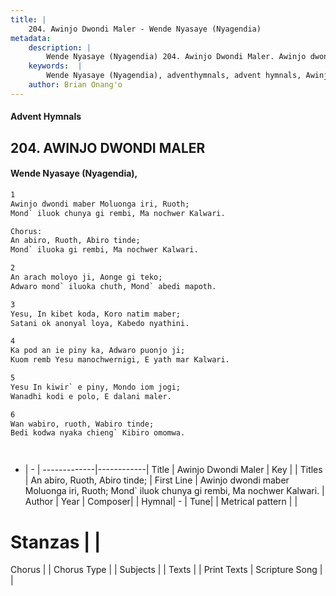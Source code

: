 ```yaml
---
title: |
    204. Awinjo Dwondi Maler - Wende Nyasaye (Nyagendia)
metadata:
    description: |
        Wende Nyasaye (Nyagendia) 204. Awinjo Dwondi Maler. Awinjo dwondi maber Moluonga iri, Ruoth; Mond` iluok chunya gi rembi, Ma nochwer Kalwari.  Chorus: An abiro, Ruoth, Abiro tinde; Mond` iluoka gi rembi, Ma nochwer Kalwari.  
    keywords:  |
        Wende Nyasaye (Nyagendia), adventhymnals, advent hymnals, Awinjo Dwondi Maler, Awinjo dwondi maber Moluonga iri, Ruoth; Mond` iluok chunya gi rembi, Ma nochwer Kalwari.. An abiro, Ruoth, Abiro tinde;
    author: Brian Onang'o
---
```


#### Advent Hymnals
## 204. AWINJO DWONDI MALER
####  Wende Nyasaye (Nyagendia),

```txt
1
Awinjo dwondi maber Moluonga iri, Ruoth;
Mond` iluok chunya gi rembi, Ma nochwer Kalwari.

Chorus:
An abiro, Ruoth, Abiro tinde;
Mond` iluoka gi rembi, Ma nochwer Kalwari.

2
An arach moloyo ji, Aonge gi teko;
Adwaro mond` iluoka chuth, Mond` abedi mapoth.

3
Yesu, In kibet koda, Koro natim maber;
Satani ok anonyal loya, Kabedo nyathini.

4
Ka pod an ie piny ka, Adwaro puonjo ji;
Kuom remb Yesu manochwernigi, E yath mar Kalwari.

5
Yesu In kiwir` e piny, Mondo iom jogi;
Wanadhi kodi e polo, E dalani maler.

6
Wan wabiro, ruoth, Wabiro tinde;
Bedi kodwa nyaka chieng` Kibiro omomwa.




```

- |   -  |
-------------|------------|
Title | Awinjo Dwondi Maler |
Key |  |
Titles | An abiro, Ruoth, Abiro tinde; |
First Line | Awinjo dwondi maber Moluonga iri, Ruoth; Mond` iluok chunya gi rembi, Ma nochwer Kalwari. |
Author | 
Year | 
Composer| |
Hymnal|  - |
Tune|  |
Metrical pattern | |
# Stanzas |  |
Chorus |  |
Chorus Type |  |
Subjects | |
Texts |  |
Print Texts | 
Scripture Song |  |
    
